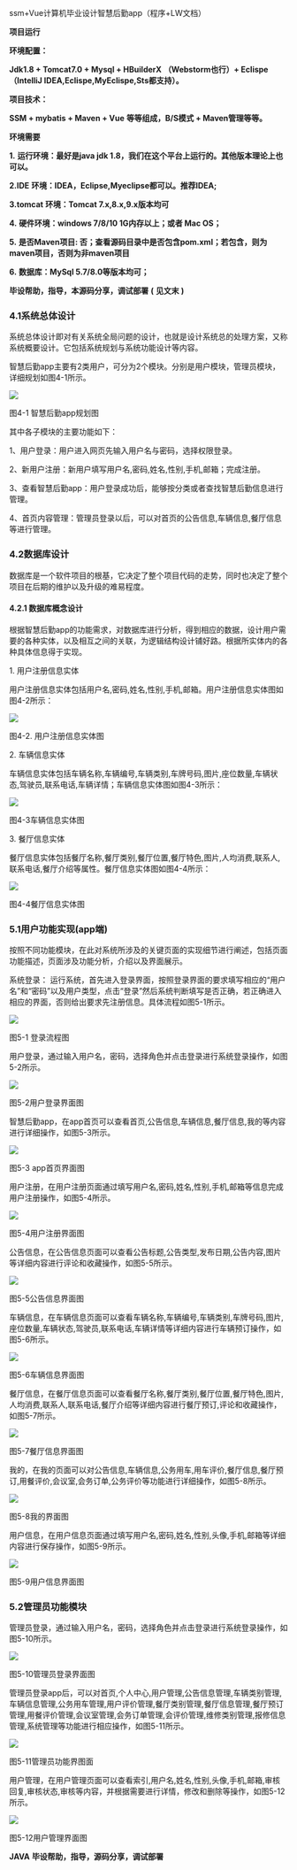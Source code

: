 ssm+Vue计算机毕业设计智慧后勤app（程序+LW文档）

**项目运行**

**环境配置：**

**Jdk1.8 + Tomcat7.0 + Mysql + HBuilderX** **（Webstorm也行）+ Eclispe（IntelliJ
IDEA,Eclispe,MyEclispe,Sts都支持）。**

**项目技术：**

**SSM + mybatis + Maven + Vue** **等等组成，B/S模式 + Maven管理等等。**

**环境需要**

**1.** **运行环境：最好是java jdk 1.8，我们在这个平台上运行的。其他版本理论上也可以。**

**2.IDE** **环境：IDEA，Eclipse,Myeclipse都可以。推荐IDEA;**

**3.tomcat** **环境：Tomcat 7.x,8.x,9.x版本均可**

**4.** **硬件环境：windows 7/8/10 1G内存以上；或者 Mac OS；**

**5.** **是否Maven项目: 否；查看源码目录中是否包含pom.xml；若包含，则为maven项目，否则为非maven项目**

**6.** **数据库：MySql 5.7/8.0等版本均可；**

**毕设帮助，指导，本源码分享，调试部署** **(** **见文末** **)**

### 4.1系统总体设计

系统总体设计即对有关系统全局问题的设计，也就是设计系统总的处理方案，又称系统概要设计。它包括系统规划与系统功能设计等内容。

智慧后勤app主要有2类用户，可分为2个模块。分别是用户模块，管理员模块，详细规划如图4-1所示。

![](./res/3be5241a3f414cb69ca1e5f5292fa80d.png)

图4-1 智慧后勤app规划图

其中各子模块的主要功能如下：

1、用户登录：用户进入网页先输入用户名与密码，选择权限登录。

2、新用户注册：新用户填写用户名,密码,姓名,性别,手机,邮箱；完成注册。

3、查看智慧后勤app：用户登录成功后，能够按分类或者查找智慧后勤信息进行管理。

4、首页内容管理：管理员登录以后，可以对首页的公告信息,车辆信息,餐厅信息等进行管理。

### 4.2数据库设计

数据库是一个软件项目的根基，它决定了整个项目代码的走势，同时也决定了整个项目在后期的维护以及升级的难易程度。

#### 4.2.1 数据库概念设计

根据智慧后勤app的功能需求，对数据库进行分析，得到相应的数据，设计用户需要的各种实体，以及相互之间的关联，为逻辑结构设计铺好路。根据所实体内的各种具体信息得于实现。

1\. 用户注册信息实体

用户注册信息实体包括用户名,密码,姓名,性别,手机,邮箱。用户注册信息实体图如图4-2所示：

![](./res/5dc3c287e5154863a9fcb3c0310ba003.png)

图4-2. 用户注册信息实体图

2\. 车辆信息实体

车辆信息实体包括车辆名称,车辆编号,车辆类别,车牌号码,图片,座位数量,车辆状态,驾驶员,联系电话,车辆详情；车辆信息实体图如图4-3所示：

![](./res/af79f480cd9143f59c6c16710a79e508.png)

图4-3车辆信息实体图

3\. 餐厅信息实体

餐厅信息实体包括餐厅名称,餐厅类别,餐厅位置,餐厅特色,图片,人均消费,联系人,联系电话,餐厅介绍等属性。餐厅信息实体图如图4-4所示：

![](./res/6c2d02d5128c472e9598a34c91892c37.png)

图4-4餐厅信息实体图

### 5.1用户功能实现(app端)

按照不同功能模块，在此对系统所涉及的关键页面的实现细节进行阐述，包括页面功能描述，页面涉及功能分析，介绍以及界面展示。

系统登录：
运行系统，首先进入登录界面，按照登录界面的要求填写相应的“用户名”和“密码”以及用户类型，点击“登录”然后系统判断填写是否正确，若正确进入相应的界面，否则给出要求先注册信息。具体流程如图5-1所示。

![](./res/128d9015e8cb432dae18279606df9a71.png)

图5-1 登录流程图

用户登录，通过输入用户名，密码，选择角色并点击登录进行系统登录操作，如图5-2所示。

![](./res/798d396d9610425d90105bdf729cdec5.png)

图5-2用户登录界面图

智慧后勤app，在app首页可以查看首页,公告信息,车辆信息,餐厅信息,我的等内容进行详细操作，如图5-3所示。

![](./res/f9ba237d45b74541bf12784b4c425464.png)

图5-3 app首页界面图

用户注册，在用户注册页面通过填写用户名,密码,姓名,性别,手机,邮箱等信息完成用户注册操作，如图5-4所示。

![](./res/1958ab1d245b42bbb87feafde1345435.png)

图5-4用户注册界面图

公告信息，在公告信息页面可以查看公告标题,公告类型,发布日期,公告内容,图片等详细内容进行评论和收藏操作，如图5-5所示。

![](./res/f833d650399d4e41a1564f01e0b8ca38.png)

图5-5公告信息界面图

车辆信息，在车辆信息页面可以查看车辆名称,车辆编号,车辆类别,车牌号码,图片,座位数量,车辆状态,驾驶员,联系电话,车辆详情等详细内容进行车辆预订操作，如图5-6所示。

![](./res/3c26add4275b48cea9385cce0bfa30b7.png)

图5-6车辆信息界面图

餐厅信息，在餐厅信息页面可以查看餐厅名称,餐厅类别,餐厅位置,餐厅特色,图片,人均消费,联系人,联系电话,餐厅介绍等详细内容进行餐厅预订,评论和收藏操作，如图5-7所示。

![](./res/c7adf83cb4c449968e7dc71983deb1d5.png)

图5-7餐厅信息界面图

我的，在我的页面可以对公告信息,车辆信息,公务用车,用车评价,餐厅信息,餐厅预订,用餐评价,会议室,会务订单,公务评价等功能进行详细操作，如图5-8所示。

![](./res/6ea433a74070491580b42d1908cebff5.png)

图5-8我的界面图

用户信息，在用户信息页面通过填写用户名,密码,姓名,性别,头像,手机,邮箱等详细内容进行保存操作，如图5-9所示。

![](./res/2e5cdbf8be6a452db1d6855407e1cd59.png)

图5-9用户信息界面图

### 5.2管理员功能模块

管理员登录，通过输入用户名，密码，选择角色并点击登录进行系统登录操作，如图5-10所示。

![](./res/7ef128dac75144be94e5ad4d7db4a734.png)

图5-10管理员登录界面图

管理员登录app后，可以对首页,个人中心,用户管理,公告信息管理,车辆类别管理,车辆信息管理,公务用车管理,用户评价管理,餐厅类别管理,餐厅信息管理,餐厅预订管理,用餐评价管理,会议室管理,会务订单管理,会评价管理,维修类别管理,报修信息管理,系统管理等功能进行相应操作，如图5-11所示。

![](./res/13cc36f07e13493c89878b2ec49926a1.png)

图5-11管理员功能界图面

用户管理，在用户管理页面可以查看索引,用户名,姓名,性别,头像,手机,邮箱,审核回复,审核状态,审核等内容，并根据需要进行详情，修改和删除等操作，如图5-12所示。

![](./res/c12fc79bf5ee44b7a7d4a07596f31916.png)

图5-12用户管理界面图

**JAVA** **毕设帮助，指导，源码分享，调试部署**

